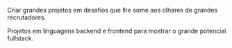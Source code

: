 Criar grandes projetos em desafios que lhe some aos olhares de grandes recrutadores.

Projetos em linguagens backend e frontend para mostrar o grande potencial fullstack.

